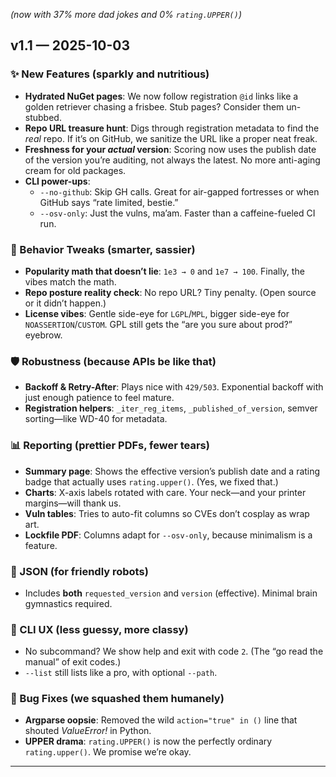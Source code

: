 *(now with 37% more dad jokes and 0% `rating.UPPER()`)*

## v1.1 — 2025-10-03

### ✨ New Features (sparkly and nutritious)
- **Hydrated NuGet pages**: We now follow registration `@id` links like a golden retriever chasing a frisbee. Stub pages? Consider them un-stubbed.
- **Repo URL treasure hunt**: Digs through registration metadata to find the *real* repo. If it’s on GitHub, we sanitize the URL like a proper neat freak.
- **Freshness for your *actual* version**: Scoring now uses the publish date of the version you’re auditing, not always the latest. No more anti-aging cream for old packages.
- **CLI power-ups**:
  - `--no-github`: Skip GH calls. Great for air-gapped fortresses or when GitHub says “rate limited, bestie.”
  - `--osv-only`: Just the vulns, ma’am. Faster than a caffeine-fueled CI run.

### 🧠 Behavior Tweaks (smarter, sassier)
- **Popularity math that doesn’t lie**: `1e3 → 0` and `1e7 → 100`. Finally, the vibes match the math.
- **Repo posture reality check**: No repo URL? Tiny penalty. (Open source or it didn’t happen.)
- **License vibes**: Gentle side-eye for `LGPL`/`MPL`, bigger side-eye for `NOASSERTION`/`CUSTOM`. GPL still gets the “are you sure about prod?” eyebrow.

### 🛡️ Robustness (because APIs be like that)
- **Backoff & Retry-After**: Plays nice with `429/503`. Exponential backoff with just enough patience to feel mature.
- **Registration helpers**: `_iter_reg_items`, `_published_of_version`, semver sorting—like WD-40 for metadata.

### 📊 Reporting (prettier PDFs, fewer tears)
- **Summary page**: Shows the effective version’s publish date and a rating badge that actually uses `rating.upper()`. (Yes, we fixed that.)
- **Charts**: X-axis labels rotated with care. Your neck—and your printer margins—will thank us.
- **Vuln tables**: Tries to auto-fit columns so CVEs don’t cosplay as wrap art.
- **Lockfile PDF**: Columns adapt for `--osv-only`, because minimalism is a feature.

### 🧾 JSON (for friendly robots)
- Includes **both** `requested_version` and `version` (effective). Minimal brain gymnastics required.

### 🧰 CLI UX (less guessy, more classy)
- No subcommand? We show help and exit with code `2`. (The “go read the manual” of exit codes.)
- `--list` still lists like a pro, with optional `--path`.

### 🐛 Bug Fixes (we squashed them humanely)
- **Argparse oopsie**: Removed the wild `action="true" in ()` line that shouted *ValueError!* in Python.
- **UPPER drama**: `rating.UPPER()` is now the perfectly ordinary `rating.upper()`. We promise we’re okay.

---